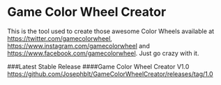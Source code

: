 # Game Color Wheel Creator
This is the tool used to create those awesome Color Wheels available at https://twitter.com/gamecolorwheel, https://www.instagram.com/gamecolorwheel and https://www.facebook.com/gamecolorwheel. Just go crazy with it.

###Latest Stable Release
####Game Color Wheel Creator V1.0
https://github.com/Josephblt/GameColorWheelCreator/releases/tag/1.0
